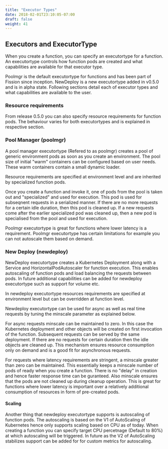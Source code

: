 ```yaml
---
title: "Executor Types"
date: 2018-02-01T23:10:05-07:00
draft: false
weight: 41
---
```

## Executors and ExecutorType

When you create a function, you can specify an executortype for a function. An executortype controls how function pods are created and what capabilities are available for that executor type. 

Poolmgr is the default executortype for functions and has been part of Fission since inception. NewDeploy is a new executortype added in v0.5.0 and is in alpha state. Following sections detail each of executor types and what capabilities are available to the user.

### Resource requirements

From release 0.5.0 you can also specify resource requirements for function pods. The behaviour varies for both executortypes and is explained in respective section.

### Pool Manager (poolmgr)

A pool manager executortype (Refered to as poolmgr) creates a pool of generic environment pods as soon as you create an environment. The pool size of initial "warm" containers can be configured based on user needs. These warm containers contain a small dynamic loader.

Resource requirements are specified at environment level and are inherited by specialized function pods. 

Once you create a function and invoke it, one of pods from the pool is taken out and "specialized" and used for execution. This pod is used for subseqnent requests in a serialized manner. If there are no more requests for a certain idle duration, then this pod is cleaned up. If a new requests come after the earlier specialized pod was cleaned up, then a new pod is specialised from the pool and used for execution.

Poolmgr executortype is great for functions where lower latency is a requirement. Poolmgr executortype has certain limitations for example you can not autoscale them based on demand.


### New Deploy (newdeploy)

NewDeploy executortype creates a Kubernetes Deployment along with a Service and HorizontalPodAutoscaler for function execution. This enables autoscaling of function pods and load balancing the requests between pods. In future additional capabilities can be added for newdeploy executortype such as support for volume etc. 

In newdeploy executortype resources requirements are specified at environment level but can be overridden at function level. 

Newdeploy executortype can be used for async as well as real time requests by tuning the minscale parameter as explained below.

For async requests minscale can be maintained to zero. In this case the Kubernetes deployment and other objects will be created on first invocation of the function. Subsequent requests can be served by the same deployment. If there are no requests for certain duration then the idle objects are cleaned up. This mechanism ensures resource consumption only on demand and is a good fit for asynchronous requests.

For requests where latency requirements are stringent, a minscale  greater than zero can be maintained. This essentially keeps a minscale number of pods of ready when you create a function. There is no "delay" in creation and hence faster response time can be guranteed. Also minscale ensures that the pods are not cleaned up during cleanup operation. This is great for functions where lower latency is important over a relatively additional consumption of resources in form of pre-created pods. 

#### Scaling 

Another thing that newdeploy executortype supports is autoscaling of function pods. The autoscaling is based on the V1 of AutoScaling of Kubernetes hence only supports scaling based on CPU as of today. When creating a function you can specify target CPU percetnage (Default to 80%) at which autoscaling will be triggered. In future as the V2 of AutoScaling stabilizes support can be added for for custom metrics for autoscaling. 
